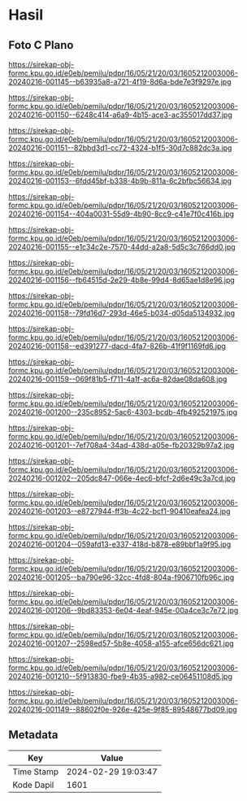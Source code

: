# Hasil

## Foto C Plano

https://sirekap-obj-formc.kpu.go.id/e0eb/pemilu/pdpr/16/05/21/20/03/1605212003006-20240216-001145--b63935a8-a721-4f19-8d6a-bde7e3f9297e.jpg

https://sirekap-obj-formc.kpu.go.id/e0eb/pemilu/pdpr/16/05/21/20/03/1605212003006-20240216-001150--6248c414-a6a9-4b15-ace3-ac355017dd37.jpg

https://sirekap-obj-formc.kpu.go.id/e0eb/pemilu/pdpr/16/05/21/20/03/1605212003006-20240216-001151--82bbd3d1-cc72-4324-b1f5-30d7c882dc3a.jpg

https://sirekap-obj-formc.kpu.go.id/e0eb/pemilu/pdpr/16/05/21/20/03/1605212003006-20240216-001153--6fdd45bf-b338-4b9b-811a-6c2bfbc56634.jpg

https://sirekap-obj-formc.kpu.go.id/e0eb/pemilu/pdpr/16/05/21/20/03/1605212003006-20240216-001154--404a0031-55d9-4b90-8cc9-c41e7f0c416b.jpg

https://sirekap-obj-formc.kpu.go.id/e0eb/pemilu/pdpr/16/05/21/20/03/1605212003006-20240216-001155--e1c34c2e-7570-44dd-a2a8-5d5c3c766dd0.jpg

https://sirekap-obj-formc.kpu.go.id/e0eb/pemilu/pdpr/16/05/21/20/03/1605212003006-20240216-001156--fb64515d-2e29-4b8e-99d4-8d65ae1d8e96.jpg

https://sirekap-obj-formc.kpu.go.id/e0eb/pemilu/pdpr/16/05/21/20/03/1605212003006-20240216-001158--79fd16d7-293d-46e5-b034-d05da5134932.jpg

https://sirekap-obj-formc.kpu.go.id/e0eb/pemilu/pdpr/16/05/21/20/03/1605212003006-20240216-001158--ed391277-dacd-4fa7-826b-41f9f1169fd6.jpg

https://sirekap-obj-formc.kpu.go.id/e0eb/pemilu/pdpr/16/05/21/20/03/1605212003006-20240216-001159--069f81b5-f711-4a1f-ac6a-82dae08da608.jpg

https://sirekap-obj-formc.kpu.go.id/e0eb/pemilu/pdpr/16/05/21/20/03/1605212003006-20240216-001200--235c8952-5ac6-4303-bcdb-4fb492521975.jpg

https://sirekap-obj-formc.kpu.go.id/e0eb/pemilu/pdpr/16/05/21/20/03/1605212003006-20240216-001201--7ef708a4-34ad-438d-a05e-fb20329b97a2.jpg

https://sirekap-obj-formc.kpu.go.id/e0eb/pemilu/pdpr/16/05/21/20/03/1605212003006-20240216-001202--205dc847-066e-4ec6-bfcf-2d6e49c3a7cd.jpg

https://sirekap-obj-formc.kpu.go.id/e0eb/pemilu/pdpr/16/05/21/20/03/1605212003006-20240216-001203--e8727944-ff3b-4c22-bcf1-90410eafea24.jpg

https://sirekap-obj-formc.kpu.go.id/e0eb/pemilu/pdpr/16/05/21/20/03/1605212003006-20240216-001204--059afd13-e337-418d-b878-e89bbf1a9f95.jpg

https://sirekap-obj-formc.kpu.go.id/e0eb/pemilu/pdpr/16/05/21/20/03/1605212003006-20240216-001205--ba790e96-32cc-4fd8-804a-f906710fb96c.jpg

https://sirekap-obj-formc.kpu.go.id/e0eb/pemilu/pdpr/16/05/21/20/03/1605212003006-20240216-001206--9bd83353-6e04-4eaf-945e-00a4ce3c7e72.jpg

https://sirekap-obj-formc.kpu.go.id/e0eb/pemilu/pdpr/16/05/21/20/03/1605212003006-20240216-001207--2598ed57-5b8e-4058-a155-afce656dc621.jpg

https://sirekap-obj-formc.kpu.go.id/e0eb/pemilu/pdpr/16/05/21/20/03/1605212003006-20240216-001210--5f913830-fbe9-4b35-a982-ce06451108d5.jpg

https://sirekap-obj-formc.kpu.go.id/e0eb/pemilu/pdpr/16/05/21/20/03/1605212003006-20240216-001149--88602f0e-926e-425e-9f85-89548677bd09.jpg


## Metadata

| Key        | Value               |
| ---------- | ------------------- |
| Time Stamp | 2024-02-29 19:03:47 |
| Kode Dapil | 1601                |



